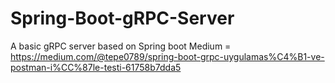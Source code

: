 # Spring-Boot-gRPC-Server
A basic gRPC server based on Spring boot
Medium = https://medium.com/@tepe0789/spring-boot-grpc-uygulamas%C4%B1-ve-postman-i%CC%87le-testi-61758b7dda5
